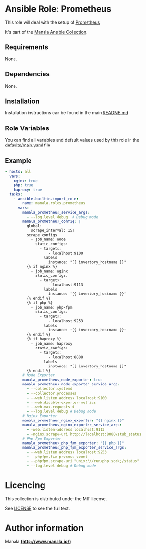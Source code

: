 # Ansible Role: Prometheus

This role will deal with the setup of [Prometheus](https://prometheus.io/)

It's part of the [Manala Ansible Collection](https://galaxy.ansible.com/manala/roles).

## Requirements

None.

## Dependencies

None.

## Installation

Installation instructions can be found in the main [README.md](https://github.com/manala/ansible-roles/blob/master/README.md)

## Role Variables

You can find all variables and default values used by this role in the [defaults/main.yaml](./defaults/main.yaml) file

## Example

```yaml
- hosts: all
  vars:
    nginx: true
    php: true
    haproxy: true
  tasks:
    - ansible.builtin.import_role:
        name: manala.roles.prometheus
      vars:
        manala_prometheus_service_args:
          - --log.level debug  # Debug mode
        manala_prometheus_config: |
          global:
            scrape_interval: 15s
          scrape_configs:
            - job_name: node
              static_configs:
                - targets:
                    - localhost:9100
                  labels:
                    instance: "{{ inventory_hostname }}"
          {% if nginx %}
            - job_name: nginx
              static_configs:
                - targets:
                    - localhost:9113
                  labels:
                    instance: "{{ inventory_hostname }}"
          {% endif %}
          {% if php %}
            - job_name: php-fpm
              static_configs:
                - targets:
                    - localhost:9253
                  labels:
                    instance: "{{ inventory_hostname }}"
          {% endif %}
          {% if haproxy %}
            - job_name: haproxy
              static_configs:
                - targets:
                    - localhost:8888
                  labels:
                    instance: "{{ inventory_hostname }}"
          {% endif %}
        # Node Exporter
        manala_prometheus_node_exporter: true
        manala_prometheus_node_exporter_service_args:
          - --collector.systemd
          - --collector.processes
          - --web.listen-address localhost:9100
          - --web.disable-exporter-metrics
          - --web.max-requests 0
          - --log.level debug # Debug mode
        # Nginx Exporter
        manala_prometheus_nginx_exporter: "{{ nginx }}"
        manala_prometheus_nginx_exporter_service_args:
          - -web.listen-address localhost:9113
          - -nginx.scrape-uri http://localhost:8080/stub_status
        # Php Fpm Exporter
        manala_prometheus_php_fpm_exporter: "{{ php }}"
        manala_prometheus_php_fpm_exporter_service_args:
          - --web.listen-address localhost:9253
          - --phpfpm.fix-process-count
          - --phpfpm.scrape-uri "unix:///run/php.sock;/status"
          - --log.level debug # Debug mode

```

# Licencing

This collection is distributed under the MIT license.

See [LICENSE](https://opensource.org/licenses/MIT) to see the full text.

# Author information

Manala [**(http://www.manala.io/)**](http://www.manala.io)
